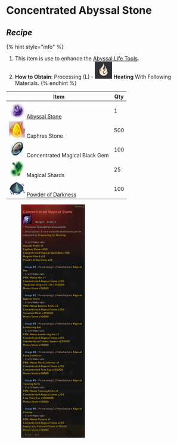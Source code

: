 # Concentrated Abyssal Stone

## _Recipe_

{% hint style="info" %}
1. This item is use to enhance the [Abyssal Life Tools](../life-tools/).
2. **How to Obtain**: Processing (L) - <img src="../../../.gitbook/assets/QQ截图20221109033105.png" alt="" data-size="line"> **Heating** With Following Materials.
{% endhint %}

| Item                                                                                                                               | Qty |
| ---------------------------------------------------------------------------------------------------------------------------------- | --- |
| <img src="../../../.gitbook/assets/00757270_copy.png" alt="" data-size="line"> [Abyssal Stone](abyssal-stone.md)                   | 1   |
| <img src="../../../.gitbook/assets/00721003.png" alt="" data-size="line"> Caphras Stone                                            | 500 |
| <img src="../../../.gitbook/assets/00004987.png" alt="" data-size="line"> Concentrated Magical Black Gem                           | 100 |
| <img src="../../../.gitbook/assets/00004918.png" alt="" data-size="line"> Magical Shards                                           | 25  |
| <img src="../../../.gitbook/assets/00004801.png" alt="" data-size="line"> [Powder of Darkness](https://bdocodex.com/us/item/4801/) | 100 |

<figure><img src="../../../.gitbook/assets/image1.png" alt=""><figcaption></figcaption></figure>
